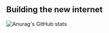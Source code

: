 ## Building the new internet

![Anurag's GitHub stats](https://github-readme-stats.vercel.app/api?username=dylanverstraete&show_icons=true&theme=transparent&count_private=true)
